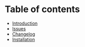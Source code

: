 # Table of contents

* [Introduction](README.md)
* [Issues](issues.md)
* [Changelog](changelog.md)
* [Installation](installation.md)

